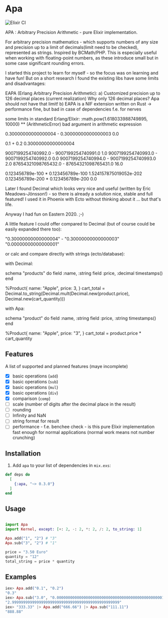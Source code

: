 # Apa

![Elixir CI](https://github.com/razuf/apa/workflows/Elixir%20CI/badge.svg)

APA : Arbitrary Precision Arithmetic - pure Elixir implementation.

For arbitrary precision mathematics - which supports numbers of any size and precision up to a limit of decimals(limit need to be checked), represented as strings. Inspired by BCMath/PHP.
This is especially useful when working with floating-point numbers, as these introduce small but in some case significant rounding errors.

I started this project to learn for myself - so the focus was on learning and have fun!
But on a short research I found the existing libs have some limits and disadvantages:

EAPA (Erlang Arbitrary Precision Arithmetic):
a) Customized precision up to 126 decimal places (current realization)
Why only 126 decimal places? Apa should not have that limit!
b) EAPA is a NIF extension written on Rust -> performance fine, but bad in case of dependencies f.e. for nerves

some limits in standard Erlang/Elixir:
:math.pow(1.618033988749895, 10000)
** (ArithmeticError) bad argument in arithmetic expression

0.30000000000000004 - 0.30000000000000003
0.0

0.1 + 0.2
0.30000000000000004

9007199254740992.0 - 9007199254740991.0
1.0
9007199254740993.0 - 9007199254740992.0
0.0
9007199254740994.0 - 9007199254740993.0
2.0
87654321098765432.0 - 87654321098765431.0
16.0

0.123456789e-100 * 0.123456789e-100
1.524157875019052e-202
0.123456789e-200 * 0.123456789e-200
0.0

Later I found Decimal which looks very nice and useful (written by Eric Meadows-Jönsson!) -
so there is already a solution nice, stable and full featured!
I used it in Phoenix with Ecto without thinking about it ... but that's life.

Anyway I had fun on Eastern 2020. ;-)

A little feature I could offer compared to Decimal (but of course could be easily expanded there too):

"0.30000000000000004" - "0.30000000000000003"
"0.00000000000000001"

or calc and compare directly with strings (ecto/database):

with Decimal:

schema "products" do
  field :name, :string
  field :price, :decimal
  timestamps()
end

%Product{
  name: "Apple",
  price: 3,
}
cart_total = Decimal.to_string(Decimal.mult(Decimal.new(product.price), Decimal.new(cart_quantity)))

with Apa:

schema "product" do
  field :name, :string
  field :price, :string
  timestamps()
end

%Product{
  name: "Apple",
  price: "3",
}
cart_total = product.price * cart_quantity


## Features

  A list of supported and planned features (maye incomplete)

  - [x] basic operations (`add`)
  - [x] basic operations (`sub`)
  - [x] basic operations (`mul`)
  - [x] basic operations (`div`)
  - [x] comparison (`comp`)
  - [ ] scale (number of digits after the decimal place in the result)
  - [ ] rounding
  - [ ] Infinity and NaN
  - [ ] string format for result
  - [ ] performance - f.e. benchee check - is this pure Elixir implementation fast enough for normal applications (normal work means not number crunching)

## Installation

  1. Add `apa` to your list of dependencies in `mix.exs`:

  ```elixir
  def deps do
    [
      {:apa, "~> 0.3.0"}
    ]
  end
  ```

## Usage

  ```elixir

  import Apa
  import Kernel, except: [+: 2, -: 2, *: 2, /: 2, to_string: 1]

  Apa.add("1", "2") # "3"
  Apa.sub("3", "2") # "1"

  price = "3.50 Euro"
  quantity = "12"
  total_string = price * quantity

  ```


## Examples

```elixir
iex> Apa.add("0.1", "0.2")
"0.3"
iex> Apa.sub("3.0", "0.000000000000000000000000000000000000000000000001")
"2.999999999999999999999999999999999999999999999999"
iex> "333.33" |> Apa.add("666.66") |> Apa.sub("111.11")
"888.88"
```
